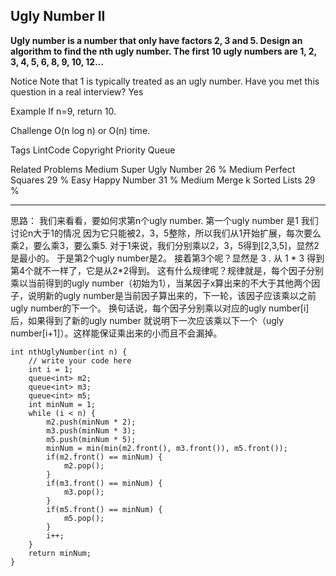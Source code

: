 ## Ugly Number II ##

**Ugly number is a number that only have factors 2, 3 and 5.
Design an algorithm to find the nth ugly number. The first 10 ugly numbers are 1, 2, 3, 4, 5, 6, 8, 9, 10, 12...**

Notice
Note that 1 is typically treated as an ugly number.
Have you met this question in a real interview? Yes

Example
If n=9, return 10.

Challenge
O(n log n) or O(n) time.

Tags
LintCode Copyright Priority Queue

Related Problems
Medium Super Ugly Number 26 %
Medium Perfect Squares 29 %
Easy Happy Number 31 %
Medium Merge k Sorted Lists 29 %

----------


思路：
我们来看看，要如何求第n个ugly number.
第一个ugly number 是1 我们讨论n大于1的情况
因为它只能被2，3，5整除，所以我们从1开始扩展，每次要么乘2，要么乘3，要么乘5.
对于1来说，我们分别乘以2，3，5得到[2,3,5]，显然2是最小的。
于是第2个ugly number是2。
接着第3个呢？显然是 3 . 从 1 * 3 得到
第4个就不一样了，它是从2*2得到。
这有什么规律呢？规律就是，每个因子分别乘以当前得到的ugly number（初始为1），当某因子x算出来的不大于其他两个因子，说明新的ugly number是当前因子算出来的，下一轮，该因子应该乘以之前ugly number的下一个。
换句话说，每个因子分别乘以对应的ugly number[i]后，如果得到了新的ugly number 就说明下一次应该乘以下一个（ugly number[i+1]）。这样能保证乘出来的小而且不会漏掉。

    int nthUglyNumber(int n) {
        // write your code here
        int i = 1;
        queue<int> m2;
        queue<int> m3;
        queue<int> m5;
        int minNum = 1;
        while (i < n) {
            m2.push(minNum * 2);
            m3.push(minNum * 3);
            m5.push(minNum * 5);
            minNum = min(min(m2.front(), m3.front()), m5.front());
            if(m2.front() == minNum) {
                m2.pop();
            }
            if(m3.front() == minNum) {
                m3.pop();
            }
            if(m5.front() == minNum) {
                m5.pop();
            }
            i++;
        }
        return minNum;
    }